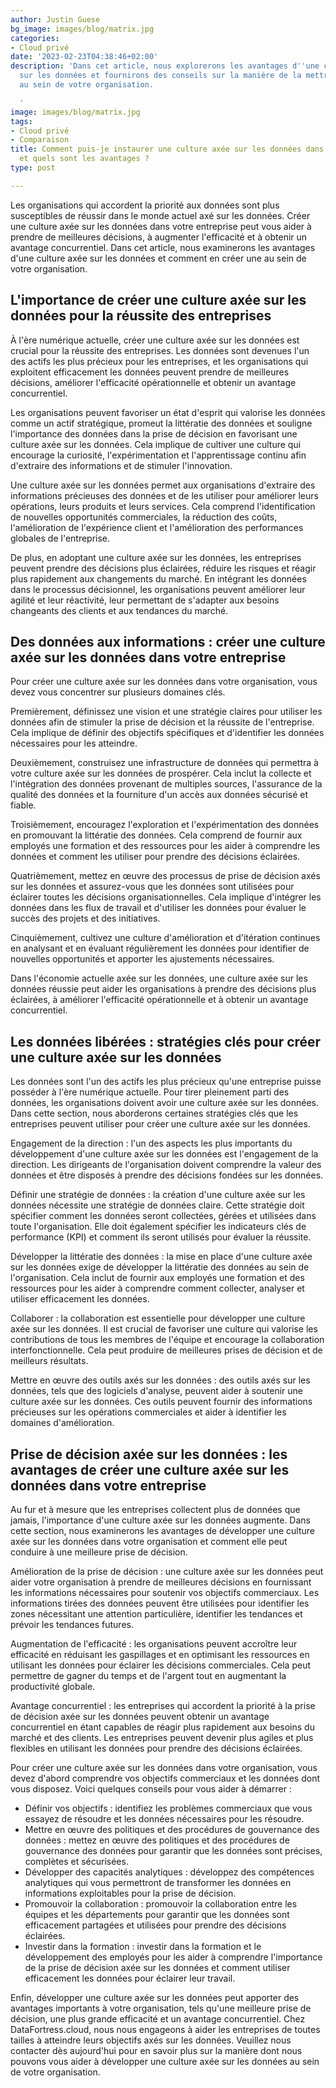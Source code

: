 ```yaml
---
author: Justin Guese
bg_image: images/blog/matrix.jpg
categories:
- Cloud privé
date: '2023-02-23T04:38:46+02:00'
description: 'Dans cet article, nous explorerons les avantages d''une culture axée
  sur les données et fournirons des conseils sur la manière de la mettre en place
  au sein de votre organisation.

  '
image: images/blog/matrix.jpg
tags:
- Cloud privé
- Comparaison
title: Comment puis-je instaurer une culture axée sur les données dans mon organisation
  et quels sont les avantages ?
type: post

---
```

Les organisations qui accordent la priorité aux données sont plus susceptibles de réussir dans le monde actuel axé sur les données. Créer une culture axée sur les données dans votre entreprise peut vous aider à prendre de meilleures décisions, à augmenter l'efficacité et à obtenir un avantage concurrentiel. Dans cet article, nous examinerons les avantages d'une culture axée sur les données et comment en créer une au sein de votre organisation.

## L'importance de créer une culture axée sur les données pour la réussite des entreprises

À l'ère numérique actuelle, créer une culture axée sur les données est crucial pour la réussite des entreprises. Les données sont devenues l'un des actifs les plus précieux pour les entreprises, et les organisations qui exploitent efficacement les données peuvent prendre de meilleures décisions, améliorer l'efficacité opérationnelle et obtenir un avantage concurrentiel.

Les organisations peuvent favoriser un état d'esprit qui valorise les données comme un actif stratégique, promeut la littératie des données et souligne l'importance des données dans la prise de décision en favorisant une culture axée sur les données. Cela implique de cultiver une culture qui encourage la curiosité, l'expérimentation et l'apprentissage continu afin d'extraire des informations et de stimuler l'innovation.

Une culture axée sur les données permet aux organisations d'extraire des informations précieuses des données et de les utiliser pour améliorer leurs opérations, leurs produits et leurs services. Cela comprend l'identification de nouvelles opportunités commerciales, la réduction des coûts, l'amélioration de l'expérience client et l'amélioration des performances globales de l'entreprise.

De plus, en adoptant une culture axée sur les données, les entreprises peuvent prendre des décisions plus éclairées, réduire les risques et réagir plus rapidement aux changements du marché. En intégrant les données dans le processus décisionnel, les organisations peuvent améliorer leur agilité et leur réactivité, leur permettant de s'adapter aux besoins changeants des clients et aux tendances du marché.

## Des données aux informations : créer une culture axée sur les données dans votre entreprise

Pour créer une culture axée sur les données dans votre organisation, vous devez vous concentrer sur plusieurs domaines clés.

Premièrement, définissez une vision et une stratégie claires pour utiliser les données afin de stimuler la prise de décision et la réussite de l'entreprise. Cela implique de définir des objectifs spécifiques et d'identifier les données nécessaires pour les atteindre.

Deuxièmement, construisez une infrastructure de données qui permettra à votre culture axée sur les données de prospérer. Cela inclut la collecte et l'intégration des données provenant de multiples sources, l'assurance de la qualité des données et la fourniture d'un accès aux données sécurisé et fiable.

Troisièmement, encouragez l'exploration et l'expérimentation des données en promouvant la littératie des données. Cela comprend de fournir aux employés une formation et des ressources pour les aider à comprendre les données et comment les utiliser pour prendre des décisions éclairées.

Quatrièmement, mettez en œuvre des processus de prise de décision axés sur les données et assurez-vous que les données sont utilisées pour éclairer toutes les décisions organisationnelles. Cela implique d'intégrer les données dans les flux de travail et d'utiliser les données pour évaluer le succès des projets et des initiatives.

Cinquièmement, cultivez une culture d'amélioration et d'itération continues en analysant et en évaluant régulièrement les données pour identifier de nouvelles opportunités et apporter les ajustements nécessaires.

Dans l'économie actuelle axée sur les données, une culture axée sur les données réussie peut aider les organisations à prendre des décisions plus éclairées, à améliorer l'efficacité opérationnelle et à obtenir un avantage concurrentiel.

## Les données libérées : stratégies clés pour créer une culture axée sur les données

Les données sont l'un des actifs les plus précieux qu'une entreprise puisse posséder à l'ère numérique actuelle. Pour tirer pleinement parti des données, les organisations doivent avoir une culture axée sur les données. Dans cette section, nous aborderons certaines stratégies clés que les entreprises peuvent utiliser pour créer une culture axée sur les données.

Engagement de la direction : l'un des aspects les plus importants du développement d'une culture axée sur les données est l'engagement de la direction. Les dirigeants de l'organisation doivent comprendre la valeur des données et être disposés à prendre des décisions fondées sur les données.

Définir une stratégie de données : la création d'une culture axée sur les données nécessite une stratégie de données claire. Cette stratégie doit spécifier comment les données seront collectées, gérées et utilisées dans toute l'organisation. Elle doit également spécifier les indicateurs clés de performance (KPI) et comment ils seront utilisés pour évaluer la réussite.

Développer la littératie des données : la mise en place d'une culture axée sur les données exige de développer la littératie des données au sein de l'organisation. Cela inclut de fournir aux employés une formation et des ressources pour les aider à comprendre comment collecter, analyser et utiliser efficacement les données.

Collaborer : la collaboration est essentielle pour développer une culture axée sur les données. Il est crucial de favoriser une culture qui valorise les contributions de tous les membres de l'équipe et encourage la collaboration interfonctionnelle. Cela peut produire de meilleures prises de décision et de meilleurs résultats.

Mettre en œuvre des outils axés sur les données : des outils axés sur les données, tels que des logiciels d'analyse, peuvent aider à soutenir une culture axée sur les données. Ces outils peuvent fournir des informations précieuses sur les opérations commerciales et aider à identifier les domaines d'amélioration.

## Prise de décision axée sur les données : les avantages de créer une culture axée sur les données dans votre entreprise

Au fur et à mesure que les entreprises collectent plus de données que jamais, l'importance d'une culture axée sur les données augmente. Dans cette section, nous examinerons les avantages de développer une culture axée sur les données dans votre organisation et comment elle peut conduire à une meilleure prise de décision.

Amélioration de la prise de décision : une culture axée sur les données peut aider votre organisation à prendre de meilleures décisions en fournissant les informations nécessaires pour soutenir vos objectifs commerciaux. Les informations tirées des données peuvent être utilisées pour identifier les zones nécessitant une attention particulière, identifier les tendances et prévoir les tendances futures.

Augmentation de l'efficacité : les organisations peuvent accroître leur efficacité en réduisant les gaspillages et en optimisant les ressources en utilisant les données pour éclairer les décisions commerciales. Cela peut permettre de gagner du temps et de l'argent tout en augmentant la productivité globale.

Avantage concurrentiel : les entreprises qui accordent la priorité à la prise de décision axée sur les données peuvent obtenir un avantage concurrentiel en étant capables de réagir plus rapidement aux besoins du marché et des clients. Les entreprises peuvent devenir plus agiles et plus flexibles en utilisant les données pour prendre des décisions éclairées.

Pour créer une culture axée sur les données dans votre organisation, vous devez d'abord comprendre vos objectifs commerciaux et les données dont vous disposez. Voici quelques conseils pour vous aider à démarrer :

- Définir vos objectifs : identifiez les problèmes commerciaux que vous essayez de résoudre et les données nécessaires pour les résoudre.
- Mettre en œuvre des politiques et des procédures de gouvernance des données : mettez en œuvre des politiques et des procédures de gouvernance des données pour garantir que les données sont précises, complètes et sécurisées.
- Développer des capacités analytiques : développez des compétences analytiques qui vous permettront de transformer les données en informations exploitables pour la prise de décision.
- Promouvoir la collaboration : promouvoir la collaboration entre les équipes et les départements pour garantir que les données sont efficacement partagées et utilisées pour prendre des décisions éclairées.
- Investir dans la formation : investir dans la formation et le développement des employés pour les aider à comprendre l'importance de la prise de décision axée sur les données et comment utiliser efficacement les données pour éclairer leur travail.

Enfin, développer une culture axée sur les données peut apporter des avantages importants à votre organisation, tels qu'une meilleure prise de décision, une plus grande efficacité et un avantage concurrentiel. Chez DataFortress.cloud, nous nous engageons à aider les entreprises de toutes tailles à atteindre leurs objectifs axés sur les données. Veuillez nous contacter dès aujourd'hui pour en savoir plus sur la manière dont nous pouvons vous aider à développer une culture axée sur les données au sein de votre organisation.
